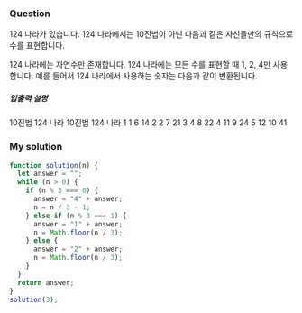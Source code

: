 ### Question

124 나라가 있습니다. 124 나라에서는 10진법이 아닌 다음과 같은 자신들만의 규칙으로 수를 표현합니다.

124 나라에는 자연수만 존재합니다.
124 나라에는 모든 수를 표현할 때 1, 2, 4만 사용합니다.
예를 들어서 124 나라에서 사용하는 숫자는 다음과 같이 변환됩니다.

##### 입출력 설명

10진법 124 나라 10진법 124 나라
1 1 6 14
2 2 7 21
3 4 8 22
4 11 9 24
5 12 10 41

### My solution

```javascript
function solution(n) {
  let answer = "";
  while (n > 0) {
    if (n % 3 === 0) {
      answer = "4" + answer;
      n = n / 3 - 1;
    } else if (n % 3 === 1) {
      answer = "1" + answer;
      n = Math.floor(n / 3);
    } else {
      answer = "2" + answer;
      n = Math.floor(n / 3);
    }
  }
  return answer;
}
solution(3);
```
